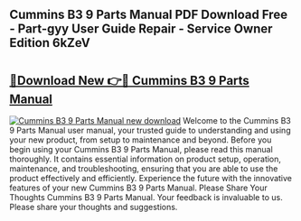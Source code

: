 ## Cummins B3 9 Parts Manual PDF Download Free - Part-gyy User Guide Repair - Service Owner Edition 6kZeV

# <h2><a href="http://bc68807.oget.top/?id=Cummins+B3+9+Parts+Manual">🔗Download New 👉🔴 Cummins B3 9 Parts Manual</a></h2>

[![Cummins B3 9 Parts Manual new download](https://i.imgur.com/5g1atiW.png)](http://bc68807.oget.top/?id=Cummins+B3+9+Parts+Manual)
Welcome to the Cummins B3 9 Parts Manual user manual, your trusted guide to understanding and using your new product, from setup to maintenance and beyond. Before you begin using your Cummins B3 9 Parts Manual, please read this manual thoroughly. It contains essential information on product setup, operation, maintenance, and troubleshooting, ensuring that you are able to use the product effectively and efficiently. Experience the future with the innovative features of your new Cummins B3 9 Parts Manual. Please Share Your Thoughts Cummins B3 9 Parts Manual. Your feedback is invaluable to us. Please share your thoughts and suggestions.
